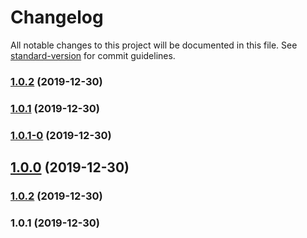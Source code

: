 # Changelog

All notable changes to this project will be documented in this file. See [standard-version](https://github.com/conventional-changelog/standard-version) for commit guidelines.

### [1.0.2](https://github.com/HeiLiu/gitHook/compare/v1.0.1-0...v1.0.2) (2019-12-30)

### [1.0.1](https://github.com/HeiLiu/gitHook/compare/v1.0.1-0...v1.0.1) (2019-12-30)

### [1.0.1-0](https://github.com/HeiLiu/gitHook/compare/v1.0.0...v1.0.1-0) (2019-12-30)

## [1.0.0](https://github.com/HeiLiu/gitHook/compare/v1.0.2...v1.0.0) (2019-12-30)

### [1.0.2](https://github.com/HeiLiu/gitHook/compare/v1.0.1...v1.0.2) (2019-12-30)

### 1.0.1 (2019-12-30)
